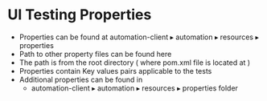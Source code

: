 # UI Testing Properties



* Properties can be found at ⁨automation-client⁩ ▸ ⁨automation⁩ ▸ ⁨resources⁩ ▸  properties
* Path to other property files can be found here
* The path is from the root directory \( where pom.xml file is located at \)
* Properties contain Key values pairs applicable to the tests
* Additional properties can be found in 
  * ⁨automation-client⁩ ▸ ⁨automation⁩ ▸ ⁨resources⁩ ▸ properties folder

